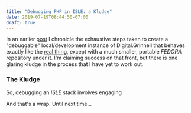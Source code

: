 ```yaml
---
title: "Debugging PHP in ISLE: a Kludge"
date: 2019-07-19T08:44:50-07:00
draft: true
---
```


In an earlier [post](https://static.grinnell.edu/blogs/McFateM/posts/021-rebuilding-isle-ld/) I chronicle the exhaustive steps taken to create a "debuggable" local/development instance of Digital.Grinnell that behaves exactly like the [real thing](https://digital.grinnell.edu), except with a much smaller, portable _FEDORA_ repository under it.  I'm claiming success on that front, but there is one glaring kludge in the process that I have yet to work out.

### The Kludge

So, debugging an _ISLE_ stack involves engaging

And that's a wrap.  Until next time...

